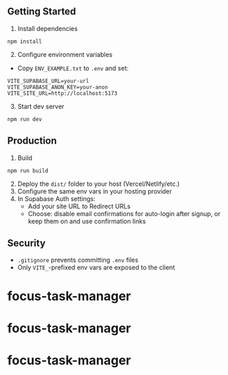 ## Getting Started

1. Install dependencies

```
npm install
```

2. Configure environment variables

- Copy `ENV_EXAMPLE.txt` to `.env` and set:

```
VITE_SUPABASE_URL=your-url
VITE_SUPABASE_ANON_KEY=your-anon
VITE_SITE_URL=http://localhost:5173
```

3. Start dev server

```
npm run dev
```

## Production

1. Build

```
npm run build
```

2. Deploy the `dist/` folder to your host (Vercel/Netlify/etc.)
3. Configure the same env vars in your hosting provider
4. In Supabase Auth settings:
   - Add your site URL to Redirect URLs
   - Choose: disable email confirmations for auto-login after signup, or keep them on and use confirmation links

## Security

- `.gitignore` prevents committing `.env` files
- Only `VITE_`-prefixed env vars are exposed to the client
# focus-task-manager
# focus-task-manager
# focus-task-manager
